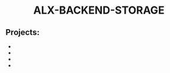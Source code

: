 <h1 align="center"><b>ALX-BACKEND-STORAGE</b></h1>

## Projects:

- **[]()**
- **[]()**
- **[]()**
- **[]()**
